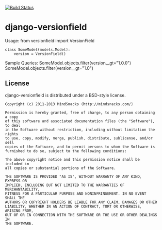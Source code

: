 [![Build Status](https://travis-ci.org/Crystalnix/django-versionfield2.svg)](https://travis-ci.org/Crystalnix/django-versionfield2)

django-versionfield
====

Usage:
    from versionfield import VersionField

    class SomeModel(models.Model):
        version = VersionField()

Sample Queries:
    SomeModel.objects.filter(version__gt="1.0.0")
    SomeModel.objects.filter(version__gt="1.0")
    
License
-------

django-versionfield is distributed under a BSD-style license.

    Copyright (c) 2011-2013 MindSnacks (http://mindsnacks.com/)
        
    Permission is hereby granted, free of charge, to any person obtaining a copy
    of this software and associated documentation files (the "Software"), to deal
    in the Software without restriction, including without limitation the rights
    to use, copy, modify, merge, publish, distribute, sublicense, and/or sell
    copies of the Software, and to permit persons to whom the Software is
    furnished to do so, subject to the following conditions:
    
    The above copyright notice and this permission notice shall be included in
    all copies or substantial portions of the Software.
    
    THE SOFTWARE IS PROVIDED "AS IS", WITHOUT WARRANTY OF ANY KIND, EXPRESS OR
    IMPLIED, INCLUDING BUT NOT LIMITED TO THE WARRANTIES OF MERCHANTABILITY,
    FITNESS FOR A PARTICULAR PURPOSE AND NONINFRINGEMENT. IN NO EVENT SHALL THE
    AUTHORS OR COPYRIGHT HOLDERS BE LIABLE FOR ANY CLAIM, DAMAGES OR OTHER
    LIABILITY, WHETHER IN AN ACTION OF CONTRACT, TORT OR OTHERWISE, ARISING FROM,
    OUT OF OR IN CONNECTION WITH THE SOFTWARE OR THE USE OR OTHER DEALINGS IN
    THE SOFTWARE.
